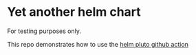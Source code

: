 # Yet another helm chart
For testing purposes only.

This repo demonstrates how to use the [helm pluto github action](https://github.com/marketplace/actions/check-deprecated-k8s-apis)